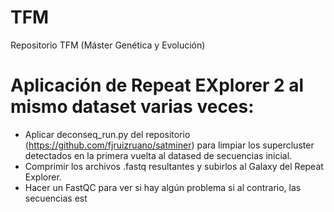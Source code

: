 # TFM
Repositorio TFM (Máster Genética y Evolución)
# Aplicación de Repeat EXplorer 2 al mismo dataset varias veces:
- Aplicar deconseq_run.py del repositorio (https://github.com/fjruizruano/satminer) para limpiar los supercluster detectados en la primera vuelta al datased de secuencias inicial.
- Comprimir los archivos .fastq resultantes y subirlos al Galaxy del Repeat Explorer. 
- Hacer un FastQC para ver si hay algún problema si al contrario, las secuencias est
